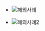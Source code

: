 - ![해외사례](https://www.si.re.kr/node/58262)

- ![해외사례2](https://www.gaok.or.kr/gaok/bbs/B0000020/view.do?nttId=14632&searchCnd=&searchWrd=&gubun=&delCode=0&useAt=&replyAt=&menuNo=200032&sdate=&edate=&viewType=&type=&siteId=&option1=&option2=&option5=&pageIndex=1)
